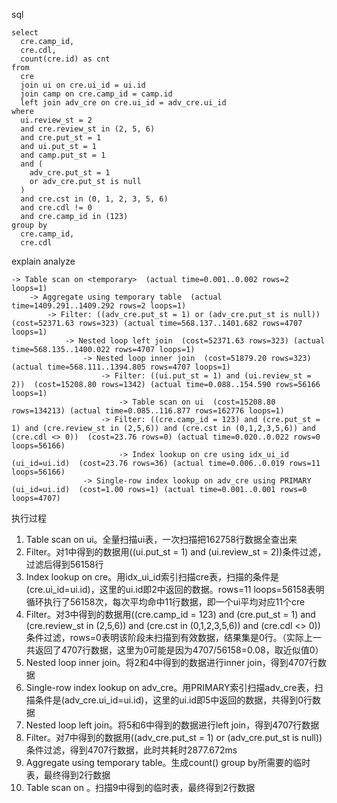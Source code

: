 sql
```
select
  cre.camp_id,
  cre.cdl,
  count(cre.id) as cnt
from
  cre
  join ui on cre.ui_id = ui.id
  join camp on cre.camp_id = camp.id
  left join adv_cre on cre.ui_id = adv_cre.ui_id
where
  ui.review_st = 2
  and cre.review_st in (2, 5, 6)
  and cre.put_st = 1
  and ui.put_st = 1
  and camp.put_st = 1
  and (
    adv_cre.put_st = 1
    or adv_cre.put_st is null
  )
  and cre.cst in (0, 1, 2, 3, 5, 6)
  and cre.cdl != 0
  and cre.camp_id in (123)
group by
  cre.camp_id,
  cre.cdl
```
  
explain analyze
```
-> Table scan on <temporary>  (actual time=0.001..0.002 rows=2 loops=1)
    -> Aggregate using temporary table  (actual time=1409.291..1409.292 rows=2 loops=1)
        -> Filter: ((adv_cre.put_st = 1) or (adv_cre.put_st is null))  (cost=52371.63 rows=323) (actual time=568.137..1401.682 rows=4707 loops=1)
            -> Nested loop left join  (cost=52371.63 rows=323) (actual time=568.135..1400.022 rows=4707 loops=1)
                -> Nested loop inner join  (cost=51879.20 rows=323) (actual time=568.111..1394.805 rows=4707 loops=1)
                    -> Filter: ((ui.put_st = 1) and (ui.review_st = 2))  (cost=15208.80 rows=1342) (actual time=0.088..154.590 rows=56166 loops=1)
                        -> Table scan on ui  (cost=15208.80 rows=134213) (actual time=0.085..116.877 rows=162776 loops=1)
                    -> Filter: ((cre.camp_id = 123) and (cre.put_st = 1) and (cre.review_st in (2,5,6)) and (cre.cst in (0,1,2,3,5,6)) and (cre.cdl <> 0))  (cost=23.76 rows=0) (actual time=0.020..0.022 rows=0 loops=56166)
                        -> Index lookup on cre using idx_ui_id (ui_id=ui.id)  (cost=23.76 rows=36) (actual time=0.006..0.019 rows=11 loops=56166)
                -> Single-row index lookup on adv_cre using PRIMARY (ui_id=ui.id)  (cost=1.00 rows=1) (actual time=0.001..0.001 rows=0 loops=4707)
```

执行过程
1. Table scan on ui。全量扫描ui表，一次扫描把162758行数据全查出来
2. Filter。对1中得到的数据用((ui.put_st = 1) and (ui.review_st = 2))条件过滤，过滤后得到56158行
3. Index lookup on cre。用idx_ui_id索引扫描cre表，扫描的条件是(cre.ui_id=ui.id)，这里的ui.id即2中返回的数据。rows=11 loops=56158表明循环执行了56158次，每次平均命中11行数据，即一个ui平均对应11个cre
4. Filter。对3中得到的数据用((cre.camp_id = 123) and (cre.put_st = 1) and (cre.review_st in (2,5,6)) and (cre.cst in (0,1,2,3,5,6)) and (cre.cdl <> 0))条件过滤，rows=0表明该阶段未扫描到有效数据，结果集是0行。（实际上一共返回了4707行数据，这里为0可能是因为4707/56158=0.08，取近似值0）
5. Nested loop inner join。将2和4中得到的数据进行inner join，得到4707行数据
6. Single-row index lookup on adv_cre。用PRIMARY索引扫描adv_cre表，扫描条件是(adv_cre.ui_id=ui.id)，这里的ui.id即5中返回的数据，共得到0行数据
7. Nested loop left join。将5和6中得到的数据进行left join，得到4707行数据
8. Filter。对7中得到的数据用((adv_cre.put_st = 1) or (adv_cre.put_st is null))条件过滤，得到4707行数据，此时共耗时2877.672ms
9. Aggregate using temporary table。生成count() group by所需要的临时表，最终得到2行数据
10. Table scan on <temporary>。扫描9中得到的临时表，最终得到2行数据
